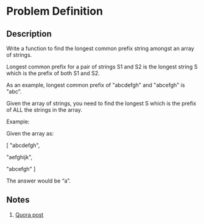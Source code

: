 # Problem Definition

## Description

Write a function to find the longest common prefix string amongst an array of strings.

Longest common prefix for a pair of strings S1 and S2 is the longest string S which is the prefix of both S1 and S2.

As an example, longest common prefix of "abcdefgh" and "abcefgh" is "abc".

Given the array of strings, you need to find the longest S which is the prefix of ALL the strings in the array.

Example:

Given the array as:

[
  "abcdefgh",

  "aefghijk",

  "abcefgh"
]

The answer would be “a”.

## Notes

1. [Quora post](https://www.quora.com/What-is-the-easiest-way-to-find-the-longest-common-prefix-or-suffix-of-two-sequences-in-Python)